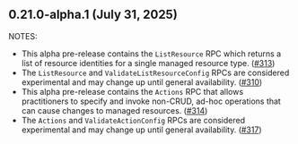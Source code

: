 ## 0.21.0-alpha.1 (July 31, 2025)

NOTES:

* This alpha pre-release contains the `ListResource` RPC which returns a list of resource identities for a single managed resource type. ([#313](https://github.com/hashicorp/terraform-plugin-mux/issues/313))
* The `ListResource` and `ValidateListResourceConfig` RPCs are considered experimental and may change up until general availability. ([#310](https://github.com/hashicorp/terraform-plugin-mux/issues/310))
* This alpha pre-release contains the `Actions` RPC that allows practitioners to specify and invoke non-CRUD, ad-hoc operations that can cause changes to managed resources. ([#314](https://github.com/hashicorp/terraform-plugin-mux/issues/314))
* The `Actions` and `ValidateActionConfig` RPCs are considered experimental and may change up until general availability. ([#317](https://github.com/hashicorp/terraform-plugin-mux/issues/317))

